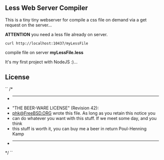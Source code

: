 ## Less Web Server Compiler

This is a tiny tiny webserver for compile a css file on demand
via a get request on the server...

__ATTENTION__ you need a less file already on server.

``
curl http://localhost:10437/myLessFile
``

compile file on server __myLessFile.less__

It's my first project with NodeJS :)...

## License

``
/*
* ----------------------------------------------------------------------------
* "THE BEER-WARE LICENSE" (Revision 42):
* <phk@FreeBSD.ORG> wrote this file. As long as you retain this notice you
* can do whatever you want with this stuff. If we meet some day, and you think
* this stuff is worth it, you can buy me a beer in return Poul-Henning Kamp
* ----------------------------------------------------------------------------
*/
``